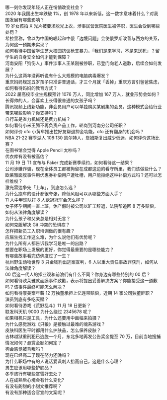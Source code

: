 哪一刻你发现年轻人正在悄悄改变社会？  
2020 年我国出生率跌破 1%，创 1978 年以来新低，这一数字意味着什么？对我国发展有哪些影响？  
19 岁女孩拍 X 光片被要求脱光上衣，涉事民营医院医生被停职，医生会受到哪些处罚？  
希拉里称，曾以为中国的崛起和中俄「边境问题」会使俄罗斯改善与西方的关系，为何这一预期未实现？  
如何看待中国留学生芝大校园抗议枪支暴力，「我们是来学习，不是来送死」？留学生的自身安全如何才能到保障？  
河南安阳「狗伤人」事件涉事人王某刚被停职，已登门向老人道歉，后续会如何发展？  
为什么这两年没再听说有什么大规模的电脑病毒爆发？  
重庆妈妈规定五岁孩子只准讲普通话，才三个月就「丢掉」重庆方言引爸爸焦虑，如何看待妈妈的教育方式？  
2022 届高校毕业生规模预计 1076 万人，同比增加 167 万人，就业形势会如何？  
长得帅的人，会喜欢上长得很普通的女孩子吗？  
腾讯视频上线新功能，非会员用户可以单独购买某剧集的会员，这种模式会给行业带来哪些影响？你支持吗？  
自行车是省力机械还是费力机械？  
如何看待小米王腾不再负责产品工作，轮岗到河南分公司任职？  
如何评价 ofo 小黄车推出拉好友帮退押金功能，ofo 还有翻身的机会吗？  
NBA 21-22 赛季湖人 108:130 凯尔特人，詹姆斯复出威少低迷，如何评价这场比赛？  
在图书馆会觉得 Apple Pencil 太吵吗？  
优衣库有没有被高估？  
11 月 19 日 T1 宣布与 Faker 完成新赛季续约，如何看待这一结果？  
公司涉嫌诈骗，现在全体员工都被拘留在成都这边的看守所里，我们该做些什么？  
欧莱雅面膜事件用优惠券补偿用户遭吐槽，用户能拒绝这种补偿方式吗？还可以怎样维权？  
激光雷达争先「上车」，到底怎么选？  
为什么跑车的设计都很夸张，降低风阻可以从哪些方面入手？  
11 人中甲球队打 8 人欧冠冠军会怎么样？  
女子怀孕期间一直上班，休产假时被公司以旷工辞退，法院帮追回 8 万多赔偿，如何从法律角度解读？  
为什么孩子和父亲总是相对无言？  
如何克服解决 Git 冲突的恐惧症？  
怎样把新员工入职培训做的很有趣？  
应届生找工作这么难，为什么说他们有优势呢？  
为什么所有人都告诉我学习是唯一的出路？  
想要在职场上发展的更好，你觉得最重要的是哪些能力？  
有哪些故事看完仿佛度过了一生？  
杭州野生动物世界 3 只金钱豹出逃案宣判，6 人以重大责任事故罪获刑，如何从法律角度解读？  
00 后这一代人的择业观和前浪们有什么不同？你身边有哪些特别的 00 后？  
如何看待欧莱雅就面膜事件致歉，表示将提出妥善解决方案？你能接受这一道歉吗？该事件最终可能怎么解决？  
如何看待康美案年薪 12 万独董承担上亿连带赔偿，近期 14 家公司独董辞职？  
演员到底有多吃天赋？  
如何看待游戏《荒野乱斗》11 月 18 日更新？  
联发科天玑 9000 为什么绕过 2345678 呢？  
如果相机只是工具，为什么还要用中画幅来拍摄？  
为什么感觉游戏《只狼》是接触过最难的魂系游戏？  
皮肤科医生平时都用什么护肤品，怎么保养皮肤？  
吉林越狱重刑犯已逃脱一个月，东北多地再发公告奖金提至 70 万，目前当地搜捕情况如何？悬赏金额如何定？  
狗会感觉被背叛吗？  
现在已经高二了现在努力还晚吗？  
为什么职场中有的人说话爱讽刺人抬高自己，这是什么心理？  
男生应该用哪些护肤品？  
冬季旅行有哪些赏雪好去处？  
人在成熟后心境会有什么变化?  
有没有齁甜的小甜文推荐啊？  
有没有那种适合官宣的文案呢？  
